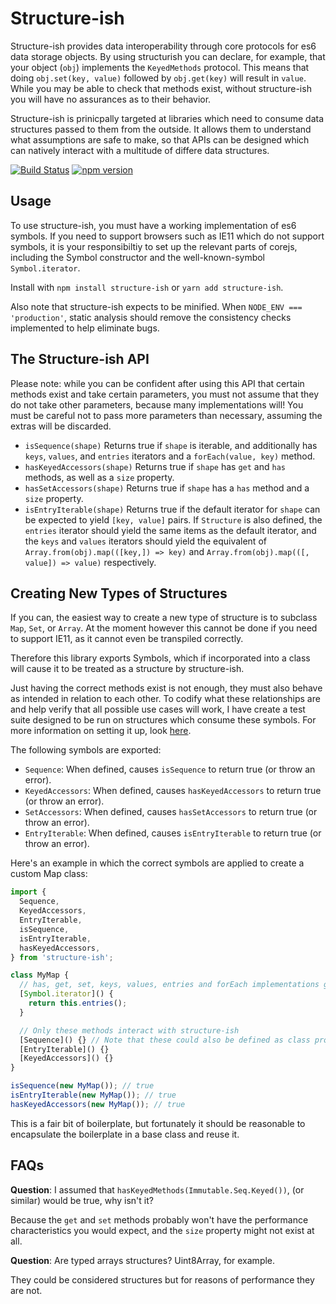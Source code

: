 # Structure-ish

Structure-ish provides data interoperability through core protocols for es6 data storage objects. By using structurish you can declare, for example, that your object (`obj`) implements the `KeyedMethods` protocol. This means that doing `obj.set(key, value)` followed by `obj.get(key)` will result in `value`. While you may be able to check that methods exist, without structure-ish you will have no assurances as to their behavior.

Structure-ish is prinicpally targeted at libraries which need to consume data structures passed to them from the outside. It allows them to understand what assumptions are safe to make, so that APIs can be designed which can natively interact with a multitude of differe data structures.

[![Build Status](https://travis-ci.org/conartist6/structure-ish.svg?branch=master)](https://travis-ci.org/conartist6/structure-ish)
[![npm version](https://img.shields.io/npm/v/structure-ish.svg)](https://www.npmjs.com/package/structure-ish)

## Usage

To use structure-ish, you must have a working implementation of es6 symbols. If you need to support browsers such as IE11 which do not support symbols, it is your responsibiltiy to set up the relevant parts of corejs, including the Symbol constructor and the well-known-symbol `Symbol.iterator`.

Install with `npm install structure-ish` or `yarn add structure-ish`.

Also note that structure-ish expects to be minified. When `NODE_ENV === 'production'`, static analysis should remove the consistency checks implemented to help eliminate bugs.

## The Structure-ish API

Please note: while you can be confident after using this API that certain methods exist and take certain parameters, you must not assume that they do not take other parameters, because many implementations will! You must be careful not to pass more parameters than necessary, assuming the extras will be discarded.

- `isSequence(shape)` Returns true if `shape` is iterable, and additionally has `keys`, `values`, and `entries` iterators and a `forEach(value, key)` method.
- `hasKeyedAccessors(shape)` Returns true if `shape` has `get` and `has` methods, as well as a `size` property.
- `hasSetAccessors(shape)` Returns true if `shape` has a `has` method and a `size` property.
- `isEntryIterable(shape)` Returns true if the default iterator for `shape` can be expected to yield `[key, value]` pairs. If `Structure` is also defined, the `entries` iterator should yield the same items as the default iterator, and the `keys` and `values` iterators should yield the equivalent of `Array.from(obj).map(([key,]) => key)` and `Array.from(obj).map(([, value]) => value)` respectively.

## Creating New Types of Structures

If you can, the easiest way to create a new type of structure is to subclass `Map`, `Set`, or `Array`. At the moment however this cannot be done if you need to support IE11, as it cannot even be transpiled correctly.

Therefore this library exports Symbols, which if incorporated into a class will cause it to be treated as a structure by structure-ish.

Just having the correct methods exist is not enough, they must also behave as intended in relation to each other. To codify what these relationships are and help verify that all possible use cases will work, I have create a test suite designed to be run on structures which consume these symbols. For more information on setting it up, look [here](https://github.com/conartist6/structure-ish/tree/master/src/protocol-tests#protocol-tests).

The following symbols are exported:

- `Sequence`: When defined, causes `isSequence` to return true (or throw an error).
- `KeyedAccessors`: When defined, causes `hasKeyedAccessors` to return true (or throw an error).
- `SetAccessors`: When defined, causes `hasSetAccessors` to return true (or throw an error).
- `EntryIterable`: When defined, causes `isEntryIterable` to return true (or throw an error).

Here's an example in which the correct symbols are applied to create a custom Map class:

```js
import {
  Sequence,
  KeyedAccessors,
  EntryIterable,
  isSequence,
  isEntryIterable,
  hasKeyedAccessors,
} from 'structure-ish';

class MyMap {
  // has, get, set, keys, values, entries and forEach implementations go here
  [Symbol.iterator]() {
    return this.entries();
  }

  // Only these methods interact with structure-ish
  [Sequence]() {} // Note that these could also be defined as class properties
  [EntryIterable]() {}
  [KeyedAccessors]() {}
}

isSequence(new MyMap()); // true
isEntryIterable(new MyMap()); // true
hasKeyedAccessors(new MyMap()); // true
```

This is a fair bit of boilerplate, but fortunately it should be reasonable to encapsulate the
boilerplate in a base class and reuse it.

## FAQs

**Question**: I assumed that `hasKeyedMethods(Immutable.Seq.Keyed())`, (or similar) would be true, why isn't it?

Because the `get` and `set` methods probably won't have the performance characteristics you would expect, and the `size` property might not exist at all.

**Question**: Are typed arrays structures? Uint8Array, for example.

They could be considered structures but for reasons of performance they are not.
